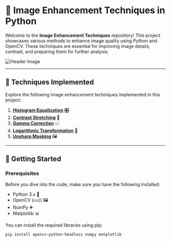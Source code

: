 # 🎨 Image Enhancement Techniques in Python

Welcome to the **Image Enhancement Techniques** repository! This project showcases various methods to enhance image quality using Python and OpenCV. These techniques are essential for improving image details, contrast, and preparing them for further analysis. 

![Header Image](https://user-images.githubusercontent.com/your-image.png)

---

## 🌟 Techniques Implemented
Explore the following image enhancement techniques implemented in this project:

1. **[Histogram Equalization](#histogram-equalization)** 🎛️
2. **[Contrast Stretching](#contrast-stretching)** 🔄
3. **[Gamma Correction](#gamma-correction)** 📈
4. **[Logarithmic Transformation](#logarithmic-transformation)** 🔢
5. **[Unsharp Masking](#unsharp-masking)** 🖼️

---

## 🚀 Getting Started

### Prerequisites
Before you dive into the code, make sure you have the following installed:

- Python 3.x 🐍
- OpenCV (`cv2`) 🖼️
- NumPy ➕
- Matplotlib 📊

You can install the required libraries using pip:

```bash
pip install opencv-python-headless numpy matplotlib
